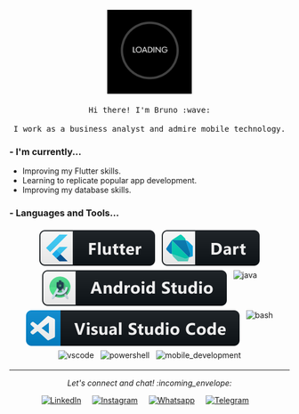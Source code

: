 
<p align="center">
  <img src="loading.gif" width="30%">
  <br><br>
  <samp>
    Hi there! I'm Bruno :wave:
    <br><br>
    I work as a business analyst and admire mobile technology.
  </samp>
</p>
</p>

### - I'm currently...

- Improving my Flutter skills.
- Learning to replicate popular app development.
- Improving my database skills.



### - Languages and Tools...

<p align="center">

  <!-- For more icons please follow  https://github.com/MikeCodesDotNET/ColoredBadges -->

  <img src="flutter.svg" alt="Flutter" style="vertical-align:top; margin:4px">
  <img src="dart_coloursas.svg" alt="Dart" style="vertical-align:top; margin:4px">
  <img src="android_studio_colour.svg" alt="Android Studio" style="vertical-align:top; margin:4px">
  <img src="https://github.com/Quadrified/Quadrified/blob/master/assets/svg/dev/languages/java.svg" alt="java" style="vertical-align:top; margin:4px">
  <img src="visualstudio_code.svg" alt="Visual Studio Code" style="vertical-align:top; margin:4px">
  <img src="https://github.com/Quadrified/Quadrified/blob/master/assets/svg/dev/tools/bash.svg" alt="bash" style="vertical-align:top; margin:4px">
  <img src="https://github.com/Quadrified/Quadrified/blob/master/assets/svg/dev/tools/visualstudio_code.svg" alt="vscode" style="vertical-align:top; margin:4px">
  <img src="https://github.com/Quadrified/Quadrified/blob/master/assets/svg/dev/tools/powershell.svg" alt="powershell" style="vertical-align:top; margin:4px">
  <img src="https://github.com/Quadrified/Quadrified/blob/master/assets/svg/dev/misc/mobile.svg" alt="mobile_development" style="vertical-align:top; margin:4px">

---

</p>

<p align="center"> 
  <i> Let's connect and chat! :incoming_envelope: </i>
</p>

<p align="center">
  <a href="https://www.linkedin.com/in/brunomelobms/"><img src="https://github.com/Quadrified/Quadrified/blob/master/assets/my_svgs/linkedin.svg" width="30px" alt="LinkedIn"></a> &nbsp; &nbsp;
  <a href="https://www.instagram.com/brunomelobms/"><img src="https://github.com/Quadrified/Quadrified/blob/master/assets/my_svgs/instagram.svg" width="30px" alt="Instagram"></a> &nbsp; &nbsp;
  <a href="https://api.whatsapp.com/send?phone=+5551981061943"><img src="https://github.com/Quadrified/Quadrified/blob/master/assets/my_svgs/whatsapp.svg" width="30px" alt="Whatsapp"></a> &nbsp; &nbsp;
  <a href="https://t.me/brunomelobms"><img src="https://github.com/Quadrified/Quadrified/blob/master/assets/my_svgs/telegram.svg" width="30px" alt="Telegram"></a> &nbsp; &nbsp;
</p>

